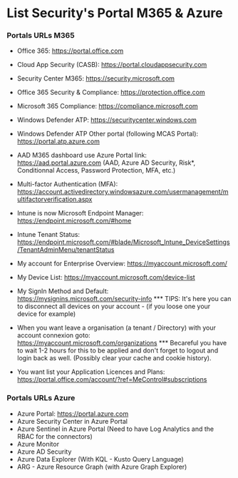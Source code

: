 # List Security's Portal M365 & Azure

### Portals URLs M365

* Office 365: https://portal.office.com

* Cloud App Security (CASB): https://portal.cloudappsecurity.com
* Security Center M365: https://security.microsoft.com
* Office 365 Security & Compliance: https://protection.office.com
* Microsoft 365 Compliance: https://compliance.microsoft.com

* Windows Defender ATP: https://securitycenter.windows.com
* Windows Defender ATP Other portal (following MCAS Portal): https://portal.atp.azure.com

* AAD M365 dashboard use Azure Portal link: https://aad.portal.azure.com (AAD, Azure AD Security, Risk*, Conditionnal Access, Password Protection, MFA, etc.)
* Multi-factor Authentication (MFA): https://account.activedirectory.windowsazure.com/usermanagement/multifactorverification.aspx

* Intune is now Microsoft Endpoint Manager: https://endpoint.microsoft.com/#home
* Intune Tenant Status: https://endpoint.microsoft.com/#blade/Microsoft_Intune_DeviceSettings/TenantAdminMenu/tenantStatus

* My account for Enterprise Overview: https://myaccount.microsoft.com/
* My Device List: https://myaccount.microsoft.com/device-list

* My SignIn Method and Default: https://mysignins.microsoft.com/security-info
  *** TIPS: It's here you can to disconnect all devices on your account - (if you loose one your device for example) 

* When you want leave a organisation (a tenant / Directory) with your account connexion goto: https://myaccount.microsoft.com/organizations
  *** Becareful you have to wait 1-2 hours for this to be applied and don't forget to logout and login back as well. (Possibly clear your cache and cookie history).

* You want list your Application Licences and Plans: https://portal.office.com/account/?ref=MeControl#subscriptions

### Portals URLs Azure

* Azure Portal: https://portal.azure.com
* Azure Security Center in Azure Portal
* Azure Sentinel in Azure Portal (Need to have Log Analytics and the RBAC for the connectors)
* Azure Monitor
* Azure AD Security 
* Azure Data Explorer (With KQL - Kusto Query Language)
* ARG - Azure Resource Graph (with Azure Graph Explorer)

